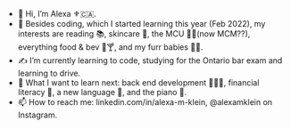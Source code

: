 - 👋 Hi, I’m Alexa ⚜️🇨🇦.
- 👀 Besides coding, which I started learning this year (Feb 2022), my interests are reading 📚, skincare 🧴, the MCU 🎥✨(now MCM??), everything food & bev 🍳🍸, and my furr babies 🐶🐱.
- ✍️ I’m currently learning to code, studying for the Ontario bar exam and learning to drive.
- 🌱 What I want to learn next: back end development 👩🏻‍💻, financial literacy 💱, a new language 💬, and the piano 🎹.
- 📫 How to reach me: linkedin.com/in/alexa-m-klein, @alexamklein on Instagram.

<!---
alexamklein/alexamklein is a ✨ special ✨ repository because its `README.md` (this file) appears on your GitHub profile.
You can click the Preview link to take a look at your changes.
--->
